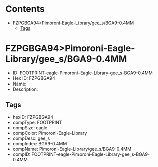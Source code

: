 



Contents
========

* [FZPGBGA94>Pimoroni-Eagle-Library/gee_s/BGA9-0.4MM](#fzpgbga94pimoroni-eagle-librarygee_sbga9-04mm)
	* [Tags](#tags)

# FZPGBGA94>Pimoroni-Eagle-Library/gee_s/BGA9-0.4MM

- ID: FOOTPRINT-eagle-Pimoroni-Eagle-Library-gee_s-BGA9-0.4MM
- Hex ID: FZPGBGA94
- Name: 
- Description: 

## Tags

- hexID: FZPGBGA94
- oompType: FOOTPRINT
- oompSize: eagle
- oompColor: Pimoroni-Eagle-Library
- oompDesc: gee_s
- oompIndex: BGA9-0.4MM
- oompName: Pimoroni-Eagle-Library/gee_s/BGA9-0.4MM
- oompID: FOOTPRINT-eagle-Pimoroni-Eagle-Library-gee_s-BGA9-0.4MM
